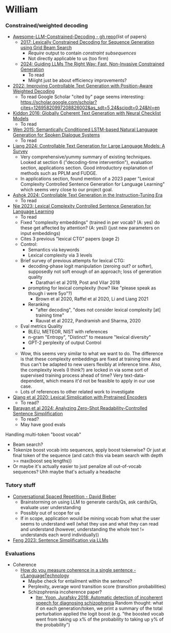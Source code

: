 # William 

### Constrained/weighted decoding
- [Awesome-LLM-Constrained-Decoding - gh repo](https://github.com/Saibo-creator/Awesome-LLM-Constrained-Decoding?tab=readme-ov-file)(list of papers)
	- [2017: Lexically Constrained Decoding for Sequence Generation using Grid Beam Search](https://aclanthology.org/P17-1141/)
		- *Require* output to contain *constraint subsequences*
		- Not directly applicable to us (too firm)
	- [2024: Guiding LLMs The Right Way: Fast, Non-Invasive Constrained Generation](https://arxiv.org/abs/2403.06988v1)
		- To read
		- Miiight just be about efficiency improvements?
- [2022: Improving Controllable Text Generation with Position-Aware Weighted Decoding](https://aclanthology.org/2022.findings-acl.272/)
	- To read
		Google Scholar "cited by" page seems interesting: https://scholar.google.com/scholar?cites=12695820997208826002&as_sdt=5,24&sciodt=0,24&hl=en
- [Kiddon 2016: Globally Coherent Text Generation with Neural Checklist Models](https://aclanthology.org/D16-1032/)
	- To read
- [Wen 2015: Semantically Conditioned LSTM-based Natural Language Generation for Spoken Dialogue Systems](https://aclanthology.org/D15-1199/)
	- To read
- [Liang 2024: Controllable Text Generation for Large Language Models: A Survey](https://arxiv.org/abs/2408.12599)
	- Very comprehensive/yummy summary of existing techniques. Looked at section 6 ("decoding-time intervention"), evaluation section, applications section. Good introductory explanation of methods such as PPLM and FUDGE. 
	- In applications section, found mention of a 2023 paper "Lexical Complexity Controlled Sentence Generation for Language Learning" which seems very close to our project goal.
- [Ashok 2024: Controllable Text Generation in the Instruction-Tuning Era](https://arxiv.org/abs/2405.01490)
	- To read
- [Nie 2023: Lexical Complexity Controlled Sentence Generation for Language Learning](https://aclanthology.org/2023.ccl-1.56/)
	- To read
	- Fixed "complexity embeddings" (trained in per vocab? (A: yes) do these get affected by attention? (A: yes)) (just new parameters on input embeddings)
	- Cites 3 previous "lexical CTG" papers (page 2)
	- Control:
		- Semantics via keywords
		- Lexical complexity via 3 levels
	- Brief survey of previous attempts for lexical CTG:
		- decoding-phase logit manipulation (zeroing out? or softer), supposedly not soft enough of an approach; loss of generation quality
			- Darathari et al 2019, Post and Vilar 2018
		- prompting for lexical complexity (how? like "please speak as though i were 5yo"?)
			- Brown et al 2020, Raffel et al 2020, Li and Liang 2021
		- Reranking
			- "after decoding", "does not consider lexical complexity \[at\] training time"
			- Rauvat et al 2022, Pandramish and Sharma, 2020
	- Eval metrics
		Quality
		- BLEU, METEOR, NIST with references
		- n-gram "Entropy", "Distinct" to measure "lexical diversity"
		- GPT-2 perplexity of output
		Control
		- 
	- Wow, this seems very similar to what we want to do. The difference is that these complexity embeddings are fixed at training time and thus can't be adapted to new users flexibly at inference time. Also, the complexity levels (I think?) are locked in via some sort of supervised training process ahead of time? Very text-data-dependent, which means it'd not be feasible to apply in our use case.
	- Lots of references to other related work to investigate
- [Qiang et al 2020: Lexical Simplication with Pretrained Encoders](https://arxiv.org/abs/1907.06226)
	- To read?
- [Barayan et al 2024: Analyzing Zero-Shot Readability-Controlled Sentence Simplification](https://arxiv.org/abs/2409.20246v1#S3)
	- To read? 
	- May have good evals

Handling multi-token "boost vocab"
- Beam search?
- Tokenize boost vocab into sequences, apply boost tokenwise? Or just at final token of the sequence (and catch this via beam search with depth >= max(boost seq lengths))
- Or maybe it's actually easier to just penalize all out-of-vocab sequences? Uhh maybe that's actually a headache

### Tutory stuff
- [Conversational Spaced Repetition - David Bieber](https://davidbieber.com/snippets/2024-03-04-conversational-spaced-repetition/)
	- Brainstorming on using LLM to generate cards/Qs, ask cards/Qs, evaluate user understanding
	- Possibly out of scope for us
	- If in scope, application would be mining vocab from what the user seems to understand well (what they use and what they can read and understand (however, understanding the whole text != understands each word individually))
- [Feng 2023: Sentence Simplification via LLMs](https://arxiv.org/abs/2302.11957)

### Evaluations
- Coherence
	- [How do you measure coherence in a single sentence - r/LanguageTechnology](https://www.reddit.com/r/LanguageTechnology/comments/jof3c6/how_do_you_measure_coherence_in_a_single_sentence/)
		- Maybe check for entailment within the sentence?
		- Perplexity, average word transition score (transition probabilities)
		- Schizophrenia incoherence paper?
			- [Iter, Yoon, Jurafsky 2018: Automatic detection of incoherent speech for diagnosing schizophrenia](https://nlp.stanford.edu/pubs/iter2018shizophrenia.pdf)
Random thought: what if on each generation/token, we print a summary of the total perturbation applied the logit boost (e.g. "the boosted vocab went from taking up x% of the probability to taking up y% of the probability")
